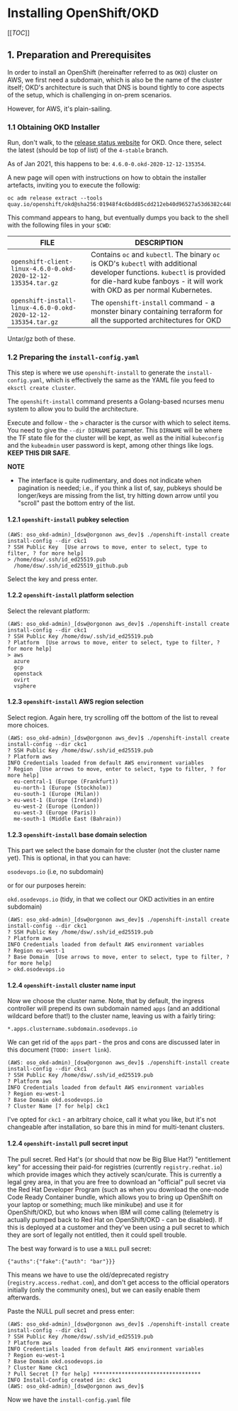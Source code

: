 # Installing OpenShift/OKD

[[_TOC_]]

## 1. Preparation and Prerequisites

In order to install an OpenShift (hereinafter referred to as `OKD`) cluster on AWS, we first need a subdomain, which is also be the name of the cluster itself; OKD's architecture is such that DNS is bound tightly to core aspects of the setup, which is challenging in on-prem scenarios.

However, for AWS, it's plain-sailing.

### 1.1 Obtaining OKD Installer

Run, don't walk, to the [release status website](https://origin-release.apps.ci.l2s4.p1.openshiftapps.com/) for OKD. Once there, select the latest (should be top of list) of the `4-stable` branch.

As of Jan 2021, this happens to be: `4.6.0-0.okd-2020-12-12-135354`.

A new page will open with instructions on how to obtain the installer artefacts, inviting you to execute the followig:

```
oc adm release extract --tools quay.io/openshift/okd@sha256:01948f4c6bdd85cdd212eb40d96527a53d6382c4489d7da57522864178620a2c
```

This command appears to hang, but eventually dumps you back to the shell with the following files in your `$CWD`:

| **FILE** | **DESCRIPTION** |
|----------|-----------------|
| `openshift-client-linux-4.6.0-0.okd-2020-12-12-135354.tar.gz` | Contains `oc` and `kubectl`. The binary `oc` is OKD's `kubectl` with additional developer functions. `kubectl` is provided for die-hard kube fanboys - it will work with OKD as per normal Kubernetes. |
| `openshift-install-linux-4.6.0-0.okd-2020-12-12-135354.tar.gz` | The `openshift-install` command - a monster binary containing terraform for all the supported architectures for OKD |

Untar/gz both of these.

### 1.2 Preparing the `install-config.yaml`

This step is where we use `openshift-install` to generate the `install-config.yaml`, which is effectively the same as the YAML file you feed to `eksctl create cluster`.

The `openshift-install` command presents a Golang-based ncurses menu system to allow you to build the architecture.

Execute and follow - the `>` character is the cursor with which to select items. You need to give the `--dir DIRNAME` parameter. This `DIRNAME` will be where the TF state file for the cluster will be kept, as well as the initial `kubeconfig` and the `kubeadmin` user password is kept, among other things like logs. **KEEP THIS DIR SAFE**.

**NOTE**

- The interface is quite rudimentary, and does not indicate when pagination is needed; i.e., if you think a list of, say, pubkeys should be longer/keys are missing from the list, try hitting down arrow until you "scroll" past the bottom entry of the list.

#### 1.2.1 `openshift-install` pubkey selection
```
(AWS: oso_okd-admin)_[dsw@orgonon aws_dev]$ ./openshift-install create install-config --dir ckc1
? SSH Public Key  [Use arrows to move, enter to select, type to filter, ? for more help]
> /home/dsw/.ssh/id_ed25519.pub
  /home/dsw/.ssh/id_ed25519_github.pub
 ```
Select the key and press enter.

#### 1.2.2 `openshift-install` platform selection

Select the relevant platform:

```
(AWS: oso_okd-admin)_[dsw@orgonon aws_dev]$ ./openshift-install create install-config --dir ckc1
? SSH Public Key /home/dsw/.ssh/id_ed25519.pub
? Platform  [Use arrows to move, enter to select, type to filter, ? for more help]
> aws
  azure
  gcp
  openstack
  ovirt
  vsphere
```
#### 1.2.3 `openshift-install` AWS region selection

Select region. Again here, try scrolling off the bottom of the list to reveal more choices.

```
(AWS: oso_okd-admin)_[dsw@orgonon aws_dev]$ ./openshift-install create install-config --dir ckc1
? SSH Public Key /home/dsw/.ssh/id_ed25519.pub
? Platform aws
INFO Credentials loaded from default AWS environment variables 
? Region  [Use arrows to move, enter to select, type to filter, ? for more help]
  eu-central-1 (Europe (Frankfurt))
  eu-north-1 (Europe (Stockholm))
  eu-south-1 (Europe (Milan))
> eu-west-1 (Europe (Ireland))
  eu-west-2 (Europe (London))
  eu-west-3 (Europe (Paris))
  me-south-1 (Middle East (Bahrain))
```

#### 1.2.3 `openshift-install` base domain selection

This part we select the base domain for the cluster (not the cluster name yet). This is optional, in that you can have:

`osodevops.io` (i.e, no subdomain)

or for our purposes herein:

`okd.osodevops.io` (tidy, in that we collect our OKD activities in an entire subdomain)

```
(AWS: oso_okd-admin)_[dsw@orgonon aws_dev]$ ./openshift-install create install-config --dir ckc1
? SSH Public Key /home/dsw/.ssh/id_ed25519.pub
? Platform aws
INFO Credentials loaded from default AWS environment variables 
? Region eu-west-1
? Base Domain  [Use arrows to move, enter to select, type to filter, ? for more help]
> okd.osodevops.io
```

#### 1.2.4 `openshift-install` cluster name input

Now we choose the cluster name. Note, that by default, the ingress controller will prepend its own subdomain named `apps` (and an additional wildcard before that!) to the cluster name, leaving us with a fairly tiring:

`*.apps.clustername.subdomain.osodevops.io`

We can get rid of the `apps` part - the pros and cons are discussed later in this document (`TODO: insert link`).

```
(AWS: oso_okd-admin)_[dsw@orgonon aws_dev]$ ./openshift-install create install-config --dir ckc1
? SSH Public Key /home/dsw/.ssh/id_ed25519.pub
? Platform aws
INFO Credentials loaded from default AWS environment variables 
? Region eu-west-1
? Base Domain okd.osodevops.io
? Cluster Name [? for help] ckc1
```

I've opted for `ckc1` - an arbitrary choice, call it what you like, but it's not changeable after installation, so bare this in mind for multi-tenant clusters.

#### 1.2.4 `openshift-install` pull secret input

The pull secret. Red Hat's (or should that now be Big Blue Hat?) "entitlement key" for accessing their paid-for registries (currently `registry.redhat.io`) which provide images which they actively scan/curate. This is currently a legal grey area, in that you are free to download an "official" pull secret via the Red Hat Developer Program (such as when you download the one-node Code Ready Container bundle, which allows you to bring up OpenShift on your laptop or something; much like minikube) and use it for OpenShift/OKD, but who knows when IBM will come calling (telemetry is actually pumped back to Red Hat on OpenShift/OKD - can be disabled). If this is deployed at a customer and they've been using a pull secret to which they are sort of legally not entitled, then it could spell trouble.

The best way forward is to use a `NULL` pull secret:

```
{"auths":{"fake":{"auth": "bar"}}}
```

This means we have to use the old/deprecated registry (`registry.access.redhat.com`), and don't get access to the official operators initially (only the community ones), but we can easily enable them afterwards.

Paste the NULL pull secret and press enter:

```
(AWS: oso_okd-admin)_[dsw@orgonon aws_dev]$ ./openshift-install create install-config --dir ckc1
? SSH Public Key /home/dsw/.ssh/id_ed25519.pub
? Platform aws
INFO Credentials loaded from default AWS environment variables 
? Region eu-west-1
? Base Domain okd.osodevops.io
? Cluster Name ckc1
? Pull Secret [? for help] **********************************
INFO Install-Config created in: ckc1              
(AWS: oso_okd-admin)_[dsw@orgonon aws_dev]$ 
```
Now we have the `install-config.yaml` file




    
